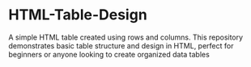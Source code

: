 # HTML-Table-Design
A simple HTML table created using rows and columns. This repository demonstrates basic table structure and design in HTML, perfect for beginners or anyone looking to create organized data tables
